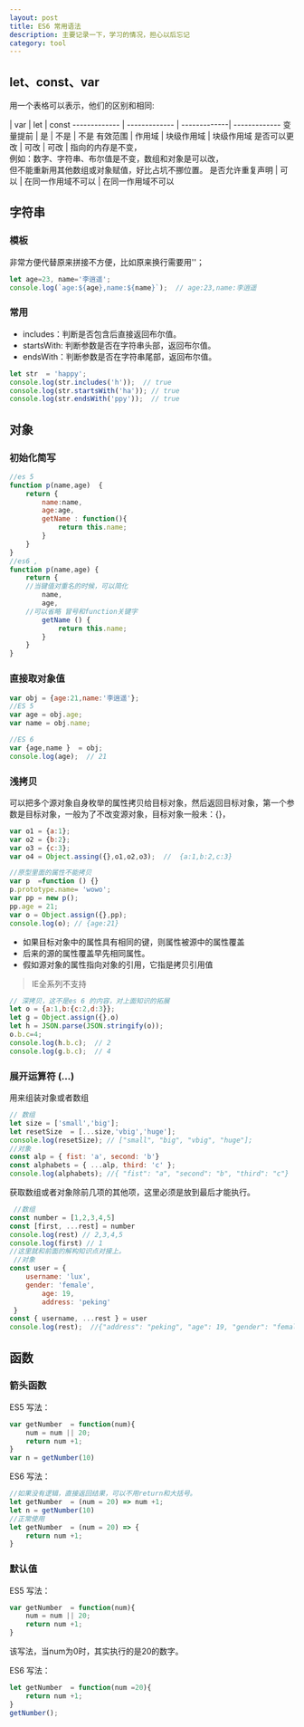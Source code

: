```yaml
---
layout: post
title: ES6 常用语法
description: 主要记录一下，学习的情况，担心以后忘记
category: tool
---
```


## let、const、var
用一个表格可以表示，他们的区别和相同:

 | var  | let | const
------------- | ------------- | -------------| -------------
 变量提前 | 是 | 不是 | 不是
 有效范围 | 作用域 | 块级作用域 | 块级作用域
 是否可以更改 | 可改 | 可改 | 指向的内存是不变，<br>例如：数字、字符串、布尔值是不变，数组和对象是可以改，<br>但不能重新用其他数组或对象赋值，好比占坑不挪位置。
 是否允许重复声明 | 可以 | 在同一作用域不可以 | 在同一作用域不可以
 

## 字符串

### 模板

非常方便代替原来拼接不方便，比如原来换行需要用'\'；

~~~javascript
let age=23, name='李逍遥';
console.log(`age:${age},name:${name}`);  // age:23,name:李逍遥
~~~

### 常用
- includes：判断是否包含后直接返回布尔值。
- startsWith: 判断参数是否在字符串头部，返回布尔值。
- endsWith：判断参数是否在字符串尾部，返回布尔值。

~~~javascript
let str  = 'happy';
console.log(str.includes('h'));  // true
console.log(str.startsWith('ha')); // true
console.log(str.endsWith('ppy'));  // true
~~~


## 对象
### 初始化简写
~~~javascript
//es 5
function p(name,age)  {
	return {
		name:name,
		age:age,
		getName : function(){
			return this.name;
		}
	}
}
//es6 ,
function p(name,age) {
	return {
	//当键值对重名的时候，可以简化
		name,
		age,
	//可以省略 冒号和function关键字
		getName () {
			return this.name;
		}
	}
}
~~~

### 直接取对象值
~~~javascript
var obj = {age:21,name:'李逍遥'};
//ES 5
var age = obj.age;
var name = obj.name;

//ES 6
var {age,name }  = obj;
console.log(age);  // 21
~~~

### 浅拷贝
可以把多个源对象自身枚举的属性拷贝给目标对象，然后返回目标对象，第一个参数是目标对象，一般为了不改变源对象，目标对象一般未：{}，

~~~javascript
var o1 = {a:1};
var o2 = {b:2};
var o3 = {c:3};
var o4 = Object.assing({},o1,o2,o3);  //  {a:1,b:2,c:3}

//原型里面的属性不能拷贝
var p  =function () {}
p.prototype.name= 'wowo';
var pp = new p();
pp.age = 21;
var o = Object.assign({},pp);
console.log(o); // {age:21}
~~~
* 如果目标对象中的属性具有相同的键，则属性被源中的属性覆盖
* 后来的源的属性覆盖早先相同属性。
* 假如源对象的属性指向对象的引用，它指是拷贝引用值

> IE全系列不支持

~~~javascript
// 深拷贝，这不是es 6 的内容，对上面知识的拓展
let o = {a:1,b:{c:2,d:3}};
let g = Object.assign({},o)
let h = JSON.parse(JSON.stringify(o));
o.b.c=4;
console.log(h.b.c);  // 2
console.log(g.b.c);  // 4

~~~



### 展开运算符 (...)
用来组装对象或者数组

~~~ javascript
// 数组
let size = ['small','big'];
let resetSize  = [...size,'vbig','huge'];
console.log(resetSize); // ["small", "big", "vbig", "huge"];
//对象
const alp = { fist: 'a', second: 'b'}    
const alphabets = { ...alp, third: 'c' }; 
console.log(alphabets); //{ "fist": "a", "second": "b", "third": "c"}   
~~~

获取数组或者对象除前几项的其他项，这里必须是放到最后才能执行。

~~~javascript
 //数组
const number = [1,2,3,4,5]    
const [first, ...rest] = number
console.log(rest) // 2,3,4,5
console.log(first) // 1
//这里就和前面的解构知识点对接上。
 //对象
const user = {
	username: 'lux',
	gender: 'female',
        age: 19,
        address: 'peking'
 }    
const { username, ...rest } = user    
console.log(rest);  //{"address": "peking", "age": 19, "gender": "female"}
~~~

## 函数
### 箭头函数
ES5 写法：

~~~ javascript
var getNumber  = function(num){
	num = num || 20;
	return num +1;
}
var n = getNumber(10)
~~~

ES6 写法：

~~~javascript
//如果没有逻辑，直接返回结果，可以不用return和大括号。
let getNumber  = (num = 20) => num +1;
let n = getNumber(10)
//正常使用
let getNumber  = (num = 20) => {
	return num +1;
}
~~~

### 默认值
ES5 写法：

~~~ javascript
var getNumber  = function(num){
	num = num || 20;
	return num +1;
}
~~~
该写法，当num为0时，其实执行的是20的数字。

ES6 写法：

~~~javascript
let getNumber  = function(num =20){
	return num +1;
}
getNumber();
~~~

